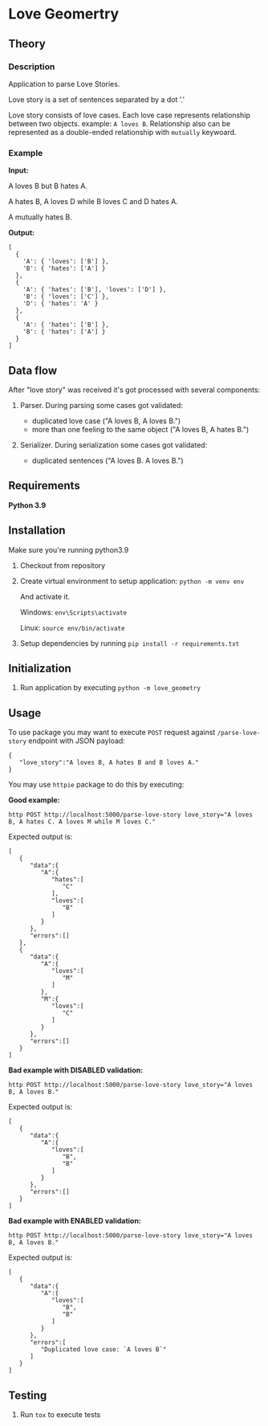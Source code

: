 # Love Geomertry

## Theory 

### Description
Application to parse Love Stories.

Love story is a set of sentences separated by a dot '.' 

Love story consists of love cases. Each love case 
represents relationship between two objects.
example: `A loves B`. Relationship also can be 
represented as a double-ended relationship with
`mutually` keywoard.

### Example

**Input:**

A loves B but B hates A.

A hates B, A loves D while B loves C and D hates A.

A mutually hates B.

**Output:**

```
[
  {
    'A': { 'loves': ['B'] },
    'B': { 'hates': ['A'] }
  },
  {
    'A': { 'hates': ['B'], 'loves': ['D'] },
    'B': { 'loves': ['C'] },
    'D': { 'hates': 'A' }
  },
  {
    'A': { 'hates': ['B'] },
    'B': { 'hates': ['A'] }
  }
]
```

## Data flow

After "love story" was received it's got processed with several components:

1. Parser. During parsing some cases got validated:
	- duplicated love case ("A loves B, A loves B.")
	- more than one feeling to the same object ("A loves B, A hates B.")

1. Serializer. During serialization some cases got validated:
	- duplicated sentences ("A loves B. A loves B.")


## Requirements

**Python 3.9**

## Installation

Make sure you're running python3.9

1. Checkout from repository
1. Create virtual environment to setup application:
	`python -m venv env`

	And activate it.
   
   	Windows: `env\Scripts\activate`
   
	Linux: `source env/bin/activate`
1. Setup dependencies by running `pip install -r requirements.txt` 

## Initialization

1. Run application by executing `python -m love_geometry`

## Usage

To use package you may want to execute `POST` request against `/parse-love-story` 
endpoint with JSON payload:

```
{
   "love_story":"A loves B, A hates B and B loves A."
}
```

You may use `httpie` package to do this by executing:

**Good example:**

```
http POST http://localhost:5000/parse-love-story love_story="A loves B, A hates C. A loves M while M loves C."
```

Expected output is:

```
[
   {
      "data":{
         "A":{
            "hates":[
               "C"
            ],
            "loves":[
               "B"
            ]
         }
      },
      "errors":[]
   },
   {
      "data":{
         "A":{
            "loves":[
               "M"
            ]
         },
         "M":{
            "loves":[
               "C"
            ]
         }
      },
      "errors":[]
   }
]
```

**Bad example with DISABLED validation:**

```
http POST http://localhost:5000/parse-love-story love_story="A loves B, A loves B."
```

Expected output is:

```
[
   {
      "data":{
         "A":{
            "loves":[
               "B",
               "B"
            ]
         }
      },
      "errors":[]
   }
]
```

**Bad example with ENABLED validation:**

```
http POST http://localhost:5000/parse-love-story love_story="A loves B, A loves B."
```

Expected output is:

```
[
   {
      "data":{
         "A":{
            "loves":[
               "B",
               "B"
            ]
         }
      },
      "errors":[
         "Duplicated love case: `A loves B`"
      ]
   }
]
```

## Testing 

1. Run `tox` to execute tests


